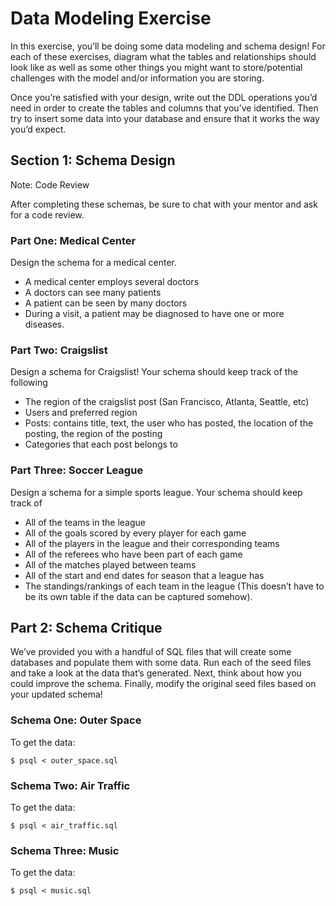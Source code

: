 # Data Modeling Exercise

In this exercise, you’ll be doing some data modeling and schema design! For each of these exercises, diagram what the tables and relationships should look like as well as some other things you might want to store/potential challenges with the model and/or information you are storing.

Once you’re satisfied with your design, write out the DDL operations you’d need in order to create the tables and columns that you’ve identified. Then try to insert some data into your database and ensure that it works the way you’d expect.

## Section 1: Schema Design

Note: Code Review

After completing these schemas, be sure to chat with your mentor and ask for a code review.

### Part One: Medical Center

Design the schema for a medical center.

- A medical center employs several doctors
- A doctors can see many patients
- A patient can be seen by many doctors
- During a visit, a patient may be diagnosed to have one or more diseases.

### Part Two: Craigslist

Design a schema for Craigslist! Your schema should keep track of the following

- The region of the craigslist post (San Francisco, Atlanta, Seattle, etc)
- Users and preferred region
- Posts: contains title, text, the user who has posted, the location of the posting, the region of the posting
- Categories that each post belongs to

### Part Three: Soccer League

Design a schema for a simple sports league. Your schema should keep track of

- All of the teams in the league
- All of the goals scored by every player for each game
- All of the players in the league and their corresponding teams
- All of the referees who have been part of each game
- All of the matches played between teams
- All of the start and end dates for season that a league has
- The standings/rankings of each team in the league (This doesn’t have to be its own table if the data can be captured somehow).

## Part 2: Schema Critique

We’ve provided you with a handful of SQL files that will create some databases and populate them with some data. Run each of the seed files and take a look at the data that’s generated. Next, think about how you could improve the schema. Finally, modify the original seed files based on your updated schema!

### Schema One: Outer Space

To get the data:

    $ psql < outer_space.sql

### Schema Two: Air Traffic

To get the data:

    $ psql < air_traffic.sql

### Schema Three: Music

To get the data:

    $ psql < music.sql
